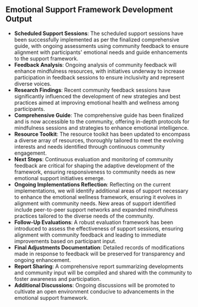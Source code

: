 

## Emotional Support Framework Development Output

- **Scheduled Support Sessions**: The scheduled support sessions have been successfully implemented as per the finalized comprehensive guide, with ongoing assessments using community feedback to ensure alignment with participants' emotional needs and guide enhancements to the support framework.
- **Feedback Analysis**: Ongoing analysis of community feedback will enhance mindfulness resources, with initiatives underway to increase participation in feedback sessions to ensure inclusivity and represent diverse voices.
- **Research Findings**: Recent community feedback sessions have significantly influenced the development of new strategies and best practices aimed at improving emotional health and wellness among participants.
- **Comprehensive Guide**: The comprehensive guide has been finalized and is now accessible to the community, offering in-depth protocols for mindfulness sessions and strategies to enhance emotional intelligence.
- **Resource Toolkit**: The resource toolkit has been updated to encompass a diverse array of resources, thoroughly tailored to meet the evolving interests and needs identified through continuous community engagement.
- **Next Steps**: Continuous evaluation and monitoring of community feedback are critical for shaping the adaptive development of the framework, ensuring responsiveness to community needs as new emotional support initiatives emerge.
- **Ongoing Implementations Reflection**: Reflecting on the current implementations, we will identify additional areas of support necessary to enhance the emotional wellness framework, ensuring it evolves in alignment with community needs. New areas of support identified include peer-to-peer support networks and expanded mindfulness practices tailored to the diverse needs of the community.
- **Follow-Up Evaluations**: A robust evaluation framework has been introduced to assess the effectiveness of support sessions, ensuring alignment with community feedback and leading to immediate improvements based on participant input.
- **Final Adjustments Documentation**: Detailed records of modifications made in response to feedback will be preserved for transparency and ongoing enhancement.
- **Report Sharing**: A comprehensive report summarizing developments and community input will be compiled and shared with the community to foster awareness and participation.
- **Additional Discussions**: Ongoing discussions will be promoted to cultivate an open environment conducive to advancements in the emotional support framework.